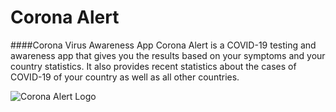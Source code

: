 # Corona Alert

####Corona Virus Awareness App
Corona Alert is a COVID-19 testing and awareness app that gives you the results based on your symptoms and your country statistics. It also provides recent statistics about the cases of COVID-19 of your country as well as all other countries.

![Corona Alert Logo](https://github.com/thealiflab/CoronaAlert/blob/master/ReadmePhotos/ca512x512.png "")
